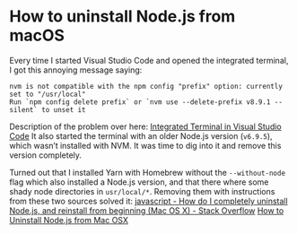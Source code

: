 # How to uninstall Node.js from macOS 
Every time I started Visual Studio Code and opened the integrated terminal, I got this annoying message saying:

```
nvm is not compatible with the npm config "prefix" option: currently set to "/usr/local"
Run `npm config delete prefix` or `nvm use --delete-prefix v8.9.1 --silent` to unset it 
```

Description of the problem over here: [Integrated Terminal in Visual Studio Code](https://code.visualstudio.com/docs/editor/integrated-terminal)
It also started the terminal with an older Node.js version (`v6.9.5`), which wasn’t installed with NVM. It was time to dig into it and remove this version completely. 

Turned out that I installed Yarn with Homebrew without the `--without-node` flag which also installed a Node.js version, and that there where some shady node directories in `usr/local/*`. Removing them with instructions from these two sources solved it:
[javascript - How do I completely uninstall Node.js, and reinstall from beginning (Mac OS X) - Stack Overflow](https://stackoverflow.com/questions/11177954/how-do-i-completely-uninstall-node-js-and-reinstall-from-beginning-mac-os-x)
[How to Uninstall Node.js from Mac OSX](http://stackabuse.com/how-to-uninstall-node-js-from-mac-osx/)